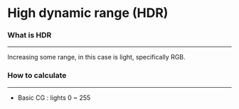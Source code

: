 # High dynamic range (HDR)
### What is HDR
---
Increasing some range, in this case is light, specifically RGB.

### How to calculate
---
- Basic CG : lights 0 ~ 255